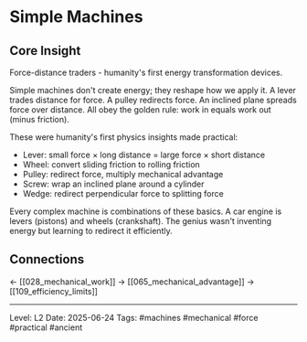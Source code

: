 # Simple Machines

## Core Insight
Force-distance traders - humanity's first energy transformation devices.

Simple machines don't create energy; they reshape how we apply it. A lever trades distance for force. A pulley redirects force. An inclined plane spreads force over distance. All obey the golden rule: work in equals work out (minus friction).

These were humanity's first physics insights made practical:
- Lever: small force × long distance = large force × short distance
- Wheel: convert sliding friction to rolling friction
- Pulley: redirect force, multiply mechanical advantage
- Screw: wrap an inclined plane around a cylinder
- Wedge: redirect perpendicular force to splitting force

Every complex machine is combinations of these basics. A car engine is levers (pistons) and wheels (crankshaft). The genius wasn't inventing energy but learning to redirect it efficiently.

## Connections
← [[028_mechanical_work]]
→ [[065_mechanical_advantage]]
→ [[109_efficiency_limits]]

---
Level: L2
Date: 2025-06-24
Tags: #machines #mechanical #force #practical #ancient